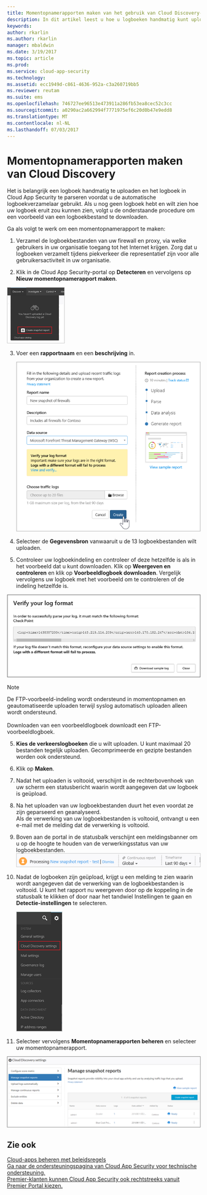 ```yaml
---
title: Momentopnamerapporten maken van het gebruik van Cloud Discovery-apps | Microsoft Docs
description: In dit artikel leest u hoe u logboeken handmatig kunt uploaden om een momentopnamerapport van uw Cloud Discovery-apps te maken.
keywords: 
author: rkarlin
ms.author: rkarlin
manager: mbaldwin
ms.date: 3/19/2017
ms.topic: article
ms.prod: 
ms.service: cloud-app-security
ms.technology: 
ms.assetid: ecc1949d-c861-4636-952a-c3a260719bb5
ms.reviewer: reutam
ms.suite: ems
ms.openlocfilehash: 746727ee96513e473911a286fb53ea8cec52c3cc
ms.sourcegitcommit: a0290ac2a662994f7771975ef6c20d0b47e9edd8
ms.translationtype: MT
ms.contentlocale: nl-NL
ms.lasthandoff: 07/03/2017
---
```

# <a name="create-snapshot-cloud-discovery-reports"></a>Momentopnamerapporten maken van Cloud Discovery
Het is belangrijk een logboek handmatig te uploaden en het logboek in Cloud App Security te parseren voordat u de automatische logboekverzamelaar gebruikt.
Als u nog geen logboek hebt en wilt zien hoe uw logboek eruit zou kunnen zien, volgt u de onderstaande procedure om een voorbeeld van een logboekbestand te downloaden.


Ga als volgt te werk om een momentopnamerapport te maken:
  
1.  Verzamel de logboekbestanden van uw firewall en proxy, via welke gebruikers in uw organisatie toegang tot het Internet krijgen. Zorg dat u logboeken verzamelt tijdens piekverkeer die representatief zijn voor alle gebruikersactiviteit in uw organisatie.  
  
2.  Klik in de Cloud App Security-portal op **Detecteren** en vervolgens op **Nieuw momentopnamerapport maken**.  
  
   ![Een nieuw momentopnamerapport maken](./media/create-new-snapshot-report.png)
     
3.  Voer een **rapportnaam** en een **beschrijving** in.
  
     ![Nieuw momentopnamerapport](./media/new-snapshot-report.png) 

4.  Selecteer de **Gegevensbron** vanwaaruit u de 13 logboekbestanden wilt uploaden.  
  
5. Controleer uw logboekindeling en controleer of deze hetzelfde is als in het voorbeeld dat u kunt downloaden. Klik op **Weergeven en controleren** en klik op **Voorbeeldlogboek downloaden**. Vergelijk vervolgens uw logboek met het voorbeeld om te controleren of de indeling hetzelfde is. 

 ![De logboekindeling controleren](./media/cloud-discovery-snapshot-verify.png)  

  > [!NOTE]
  > De FTP-voorbeeld-indeling wordt ondersteund in momentopnamen en geautomatiseerde uploaden terwijl syslog automatisch uploaden alleen wordt ondersteund.<br></br>
Downloaden van een voorbeeldlogboek downloadt een FTP-voorbeeldlogboek.


5.  **Kies de verkeerslogboeken** die u wilt uploaden. U kunt maximaal 20 bestanden tegelijk uploaden. Gecomprimeerde en gezipte bestanden worden ook ondersteund.  
  
6.  Klik op **Maken**.  

7.  Nadat het uploaden is voltooid, verschijnt in de rechterbovenhoek van uw scherm een statusbericht waarin wordt aangegeven dat uw logboek is geüpload.  
  
8.  Na het uploaden van uw logboekbestanden duurt het even voordat ze zijn geparseerd en geanalyseerd.  
Als de verwerking van uw logboekbestanden is voltooid, ontvangt u een e-mail met de melding dat de verwerking is voltooid. 
  
9. Boven aan de portal in de statusbalk verschijnt een meldingsbanner om u op de hoogte te houden van de verwerkingsstatus van uw logboekbestanden.  
![Menubalk logboekbestandsverwerking](./media/processing-log-file-menu-bar.png) 
   
10. Nadat de logboeken zijn geüpload, krijgt u een melding te zien waarin wordt aangegeven dat de verwerking van de logboekbestanden is voltooid. U kunt het rapport nu weergeven door op de koppeling in de statusbalk te klikken of door naar het tandwiel Instellingen te gaan en **Detectie-instellingen** te selecteren.   
  
     ![Tabblad Detectie-instellingen](./media/discovery-settings-tab.png)
11. Selecteer vervolgens **Momentopnamerapporten beheren** en selecteer uw momentopnamerapport.
 
![momentopnamerapport beheren](./media/snapshot-report-managment.png)

  
      
## <a name="see-also"></a>Zie ook  
[Cloud-apps beheren met beleidsregels](control-cloud-apps-with-policies.md)   
[Ga naar de ondersteuningspagina van Cloud App Security voor technische ondersteuning.](http://support.microsoft.com/oas/default.aspx?prid=16031)   
[Premier-klanten kunnen Cloud App Security ook rechtstreeks vanuit Premier Portal kiezen.](https://premier.microsoft.com/)  
    
      
  